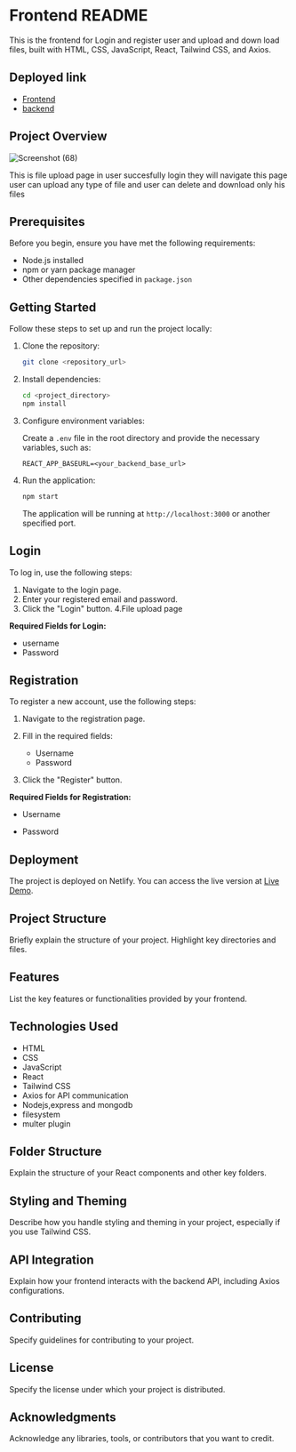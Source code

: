 # Frontend README

This is the frontend for Login and register user and upload and down load files, built with HTML, CSS, JavaScript, React, Tailwind CSS, and Axios.
## Deployed link
  - [Frontend](#/)
  - [backend](#/)
## Project Overview
![Screenshot (68)](https://github.com/Prashantrathour/mobigic/assets/112960345/dcaeda28-c608-4272-96e6-4e08fd34daca)

This is file upload page in user succesfully login they will navigate this page user can upload any type of file and user can delete and download only his files

## Prerequisites

Before you begin, ensure you have met the following requirements:

- Node.js installed
- npm or yarn package manager
- Other dependencies specified in `package.json`

## Getting Started

Follow these steps to set up and run the project locally:

1. Clone the repository:

    ```bash
    git clone <repository_url>
    ```

2. Install dependencies:

    ```bash
    cd <project_directory>
    npm install
    ```

3. Configure environment variables:

   Create a `.env` file in the root directory and provide the necessary variables, such as:

    ```env
    REACT_APP_BASEURL=<your_backend_base_url>
    ```

4. Run the application:

    ```bash
    npm start
    ```

    The application will be running at `http://localhost:3000` or another specified port.

## Login

To log in, use the following steps:

1. Navigate to the login page.
2. Enter your registered email and password.
3. Click the "Login" button.
4.File upload page

**Required Fields for Login:**

- username
- Password

## Registration

To register a new account, use the following steps:

1. Navigate to the registration page.
2. Fill in the required fields:
   
   - Username
   - Password
3. Click the "Register" button.

**Required Fields for Registration:**

- Username

- Password

## Deployment

The project is deployed on Netlify. You can access the live version at [Live Demo](https://mobigic-app.netlify.app/).

## Project Structure

Briefly explain the structure of your project. Highlight key directories and files.

## Features

List the key features or functionalities provided by your frontend.

## Technologies Used

- HTML
- CSS
- JavaScript
- React
- Tailwind CSS
- Axios for API communication
- Nodejs,express and mongodb
- filesystem
- multer plugin

## Folder Structure

Explain the structure of your React components and other key folders.

## Styling and Theming

Describe how you handle styling and theming in your project, especially if you use Tailwind CSS.

## API Integration

Explain how your frontend interacts with the backend API, including Axios configurations.

## Contributing

Specify guidelines for contributing to your project.

## License

Specify the license under which your project is distributed.

## Acknowledgments

Acknowledge any libraries, tools, or contributors that you want to credit.
